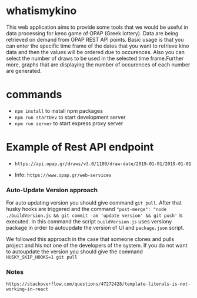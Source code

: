 # whatismykino

This web application aims to provide some tools that we would be useful in data processing for keno game of OPAP
(Greek lottery). Data are being retrieved on demand from OPAP REST API points. Basic usage is that you can enter the specific time frame of the
dates that you want to retrieve kino data and then the values will be ordered due to occurences. Also you can select the number of draws
to be used in the selected time frame.Further more, graphs that are displaying the number of occurences of each number are generated.

# commands

- `npm install` to install npm packages
- `npm run startDev` to start development server
- `npm run server` to start express proxy server

# Example of Rest API endpoint

- `https://api.opap.gr/draws/v3.0/1100/draw-date/2019-01-01/2019-01-01`

* Info: `https://www.opap.gr/web-services`

### Auto-Update Version approach

For auto updating version you should give command `git pull`. After that husky hooks are triggered and the command
`"post-merge": "node ./buildVersion.js && git commit -am 'update version' && git push'` is executed. In this command
the script `buildVersion.js` uses versiony package in order to autoupdate the version of UI and `package.json` script.

We followed this approach in the case that someone clones and pulls project and his not one of the developers of the system.
If you do not want to autoupdate the version you should give the command `HUSKY_SKIP_HOOKS=1 git pull`

### Notes

`https://stackoverflow.com/questions/47272428/template-literals-is-not-working-in-react`
